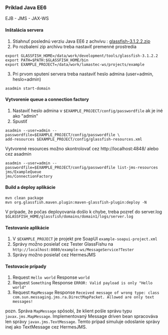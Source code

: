 ### Príklad Java EE6
EJB - JMS - JAX-WS

#### Inštalácia servera
1. Stiahnuť poslednú verziu Java EE6 z achvívu : [glassfish-3.1.2.2.zip](http://download.java.net/glassfish/3.1.2.2/release/glassfish-3.1.2.2.zip)
2. Po rozbalení zip archívu treba nastaviť premenné prostredia
```
export GLASSFISH_HOME=/data/work/development/tools/glassfish-3.1.2.2
export PATH=$PATH:$GLASSFISH_HOME/bin
export EXAMPLE_PROJECT=/data/work/lumastec-ws/projects/example
```

3. Pri prvom sputení servera treba nastaviť heslo admina (user=admin, heslo=admin)
```
asadmin start-domain
```

#### Vytvorenie queue a connection factory
1. Nastaviť heslo admina v `$EXAMPLE_PROJECT/config/passwordfile` ak je iné ako "admin"
2. Spustiť 
```
asadmin --user=admin --passwordfile=$EXAMPLE_PROJECT/config/passwordfile \
add-resources $EXAMPLE_PROJECT/config/glassfish-resources.xml
```

Vytvorené resources možno skontrolovať cez http://localhost:4848/ alebo cez asadmin
```
asadmin --user=admin --passwordfile=$EXAMPLE_PROJECT/config/passwordfile list-jms-resources
jms/ExampleQueue
jms/ConnectionFactory
```

#### Build a deploy aplikácie
```
mvn clean package
mvn org.glassfish.maven.plugin:maven-glassfish-plugin:deploy -N
```

V prípade, že počas deployovania došlo k chybe, treba pozreť do server.log
`$GLASSFISH_HOME/glassfish/domains/domain1/logs/server.log`

#### Testovanie aplikácie
1. V `$EXAMPLE_PROJECT` je projekt pre SoapUI `example-soapui-project.xml`
2. Správy možno posielať cez Tester GlassFishu na `http://localhost:8080/example-ws/MessageService?Tester`
3. Správy možno posielať cez HermesJMS

#### Testovacie prípady
1. Request `Hello world`
   Response `world`
2. Request `Something`
   Response `ERROR: Valid payload is only "Hello world"`
3. Request `MapMessage`
   Response `Received message of wrong type: class com.sun.messaging.jms.ra.DirectMapPacket. Allowed are only text messages!`

pozn. Správa `MapMessage` spôsobí, že klient pošle správu typu `javax.jms.MapMessage`.
Implementovaný Message driven bean spracováva len správy `javax.jms.TextMessage`.
Temto prípad simuluje odoslanie správy inej ako TextMessage cez HermesJMS.

